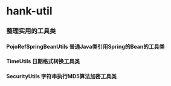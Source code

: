 # hank-util
### 整理实用的工具类
#### PojoRefSpringBeanUtils 普通Java类引用Spring的Bean的工具类
#### TimeUtils 日期格式转换工具类
#### SecurityUtils 字符串执行MD5算法加密工具类
